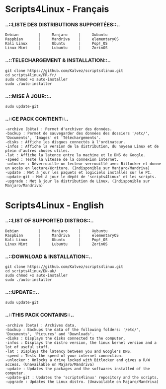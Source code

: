 # Scripts4Linux - Français

### ..::LISTE DES DISTRIBUTIONS SUPPORTÉES::..
```
Debian         |     Manjaro     |     Xubuntu
Raspbian       |     Mandriva    |     elementaryOS
Kali Linux     |     Ubuntu      |     Pop!_OS
Linux Mint     |     Lubuntu     |     ZorinOS
```

### ..::TELECHARGEMENT & INSTALLATION::..
```
git clone https://github.com/Kalvez/scripts4linux.git
cd scripts4linux/FR-fr/
sudo chmod +x auto-installer
sudo ./auto-installer
```

### ..::MISE À JOUR::..
```
sudo update-git
```

### ..::CE PACK CONTIENT::..
```
-archive (bêta) : Permet d'archiver des données.
-backup : Permet de sauvegarder des données des dossiers '/etc/', 'Documents', 'Images' et 'Téléchargements'.
-disks : Affiche les disques connectés à l'ordinateur.
-infos : Affiche la version de la distribution, du noyeau Linux et de plein d'autres choses utiles.
-lat : Affiche la latence entre la machine et le DNS de Google.
-speed : Teste la vitesse de la connexion internet.
-unlocker : Déverrouille un lecteur verrouillé avec Bitlocker et donne un accès en lecture/écriture. (Indisponible sur Manjaro/Mandriva)
-update : Met à jour les paquets et logiciels installés sur le PC.
-update-git : Met à jour le dépôt de 'scripts4linux' et les scripts.
-upgrade : Met à jour la distribution de Linux. (Indisponible sur Manjaro/Mandriva)
```

# Scripts4Linux - English

### ..::LIST OF SUPPORTED DISTROS::..
```
Debian         |     Manjaro     |     Xubuntu
Raspbian       |     Mandriva    |     elementaryOS
Kali Linux     |     Ubuntu      |     Pop!_OS
Linux Mint     |     Lubuntu     |     ZorinOS
```

### ..::DOWNLOAD & INSTALLATION::..
```
git clone https://github.com/Kalvez/scripts4linux.git
cd scripts4linux/EN-uk/
sudo chmod +x auto-installer
sudo ./auto-installer
```

### ..::UPDATE::..
```
sudo update-git
```

### ..::THIS PACK CONTAINS::..
```
-archive (beta) : Archives data.
-backup : Backups the data of the following folders: '/etc/', 'Documents', 'Pictures' and 'Downloads'.
-disks : Displays the disks connected to the computer.
-infos : Displays the distro version, the linux kernel version and a lot of useful stuff.
-lat : Displays the latency between you and Google's DNS.
-speed : Tests the speed of your internet connection.
-unlocker : Unlocks a drive locked with Bitlocker and gives a R/W access. (Unavailable on Majaro/Mandriva)
-update : Updates the packages and the softwares installed of the computer.
-update-git : Updates the 'scripts4linux' repository and the scripts.
-upgrade : Updates the Linux distro. (Unavailable on Majaro/Mandriva)
```
